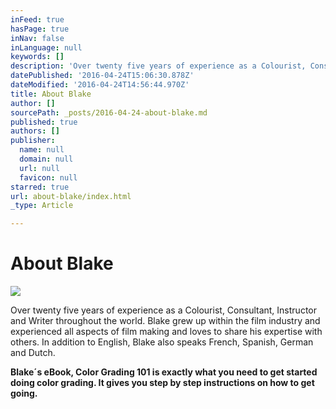 ```yaml
---
inFeed: true
hasPage: true
inNav: false
inLanguage: null
keywords: []
description: 'Over twenty five years of experience as a Colourist, Consultant, Instructor and Writer throughout the world. Blake grew up within the film industry and experienced all aspects of film making and loves to share his expertise with others. In addition to English, Blake also speaks French, Spanish, German and Dutch.'
datePublished: '2016-04-24T15:06:30.878Z'
dateModified: '2016-04-24T14:56:44.970Z'
title: About Blake
author: []
sourcePath: _posts/2016-04-24-about-blake.md
published: true
authors: []
publisher:
  name: null
  domain: null
  url: null
  favicon: null
starred: true
url: about-blake/index.html
_type: Article

---
```

# About Blake
![](https://the-grid-user-content.s3-us-west-2.amazonaws.com/ae05fd53-20f6-4c12-80e3-eaed2adad267.jpg)

Over twenty five years of experience as a Colourist, Consultant, Instructor and Writer throughout the world. Blake grew up within the film industry and experienced all aspects of film making and loves to share his expertise with others. In addition to English, Blake also speaks French, Spanish, German and Dutch.

**Blake´s eBook, Color Grading 101 is exactly what you need to get started doing color grading. It gives you step by step instructions on how to get going.**